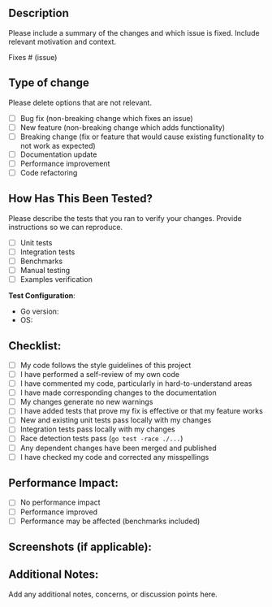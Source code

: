 ## Description

Please include a summary of the changes and which issue is fixed. Include relevant motivation and context.

Fixes # (issue)

## Type of change

Please delete options that are not relevant.

- [ ] Bug fix (non-breaking change which fixes an issue)
- [ ] New feature (non-breaking change which adds functionality)
- [ ] Breaking change (fix or feature that would cause existing functionality to not work as expected)
- [ ] Documentation update
- [ ] Performance improvement
- [ ] Code refactoring

## How Has This Been Tested?

Please describe the tests that you ran to verify your changes. Provide instructions so we can reproduce.

- [ ] Unit tests
- [ ] Integration tests
- [ ] Benchmarks
- [ ] Manual testing
- [ ] Examples verification

**Test Configuration**:
* Go version:
* OS:

## Checklist:

- [ ] My code follows the style guidelines of this project
- [ ] I have performed a self-review of my own code
- [ ] I have commented my code, particularly in hard-to-understand areas
- [ ] I have made corresponding changes to the documentation
- [ ] My changes generate no new warnings
- [ ] I have added tests that prove my fix is effective or that my feature works
- [ ] New and existing unit tests pass locally with my changes
- [ ] Integration tests pass locally with my changes
- [ ] Race detection tests pass (`go test -race ./...`)
- [ ] Any dependent changes have been merged and published
- [ ] I have checked my code and corrected any misspellings

## Performance Impact:

- [ ] No performance impact
- [ ] Performance improved
- [ ] Performance may be affected (benchmarks included)

## Screenshots (if applicable):

## Additional Notes:

Add any additional notes, concerns, or discussion points here.